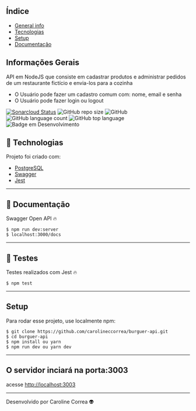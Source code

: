 ## Índice
* [General info](#general-info)
* [Tecnologias](#tecnologias)
* [Setup](#setup)
* [Documentação](#documentação)

## Informações Gerais
API em NodeJS que consiste em cadastrar produtos e administrar pedidos de um restaurante fictício e envia-los para a cozinha
* O Usuário pode fazer um cadastro comum com: nome, email e senha
* O Usuário pode fazer login ou logout

[![Sonarcloud Status](https://sonarcloud.io/api/project_badges/measure?project=carolineccorrea_burguer-api&metric=alert_status)](https://sonarcloud.io/dashboard?id=carolineccorrea_burguer-api)
![GitHub repo size](https://img.shields.io/github/repo-size/carolineccorrea/burguer-api)
![GitHub](https://img.shields.io/github/license/carolineccorrea/burguer-api)
![GitHub language count](https://img.shields.io/github/languages/count/carolineccorrea/burguer-api)
![GitHub top language](https://img.shields.io/github/languages/top/carolineccorrea/burguer-api)
![Badge em Desenvolvimento](http://img.shields.io/static/v1?label=STATUS&message=EM%20DESENVOLVIMENTO&color=GREEN&style=for-the-badge)


## 🚀 Technologias
Projeto foi criado com: 

* [PostgreSQL](https://www.postgresql.org)
* [Swagger](https://swagger.io)
* [Jest](https://jestjs.io)
---

## 📰 Documentação
Swagger Open API 🔥

```
$ npm run dev:server
$ localhost:3000/docs
```
---

## 🔧 Testes
Testes realizados com Jest 🔥

```
$ npm test
```
---

## Setup
Para rodar esse projeto, use localmente npm:

```
$ git clone https://github.com/carolineccorrea/burguer-api.git
$ cd burguer-api
$ npm install ou yarn
$ npm run dev ou yarn dev
```
---

## O servidor inciará na porta:3003 
acesse <http://localhost:3003> 




---
Desenvolvido por Caroline Correa 👽
